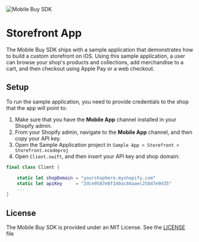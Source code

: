 ![Mobile Buy SDK](https://cloud.githubusercontent.com/assets/5244861/26738020/885c12ac-479a-11e7-8914-2853ec09f89f.png)

# Storefront App

The Mobile Buy SDK ships with a sample application that demonstrates how to build a custom storefront on iOS. Using this sample application, a user can browse your shop's products and collections, add merchandise to a cart, and then checkout using Apple Pay or a web checkout.

## Setup

To run the sample application, you need to provide credentials to the shop that the app will point to:

1. Make sure that you have the **Mobile App** channel installed in your Shopify admin.
2. From your Shopify admin, navigate to the **Mobile App** channel, and then copy your API key.
3. Open the Sample Application project in `Sample App > Storefront > Storefront.xcodeproj`
4. Open `Client.swift`, and then insert your API key and shop domain:

```swift
final class Client {

    static let shopDomain = "yourshophere.myshopify.com"
    static let apiKey     = "2dce9587e0f140ac84aaec25847e9d35"
    ...
}
```

## License

The Mobile Buy SDK is provided under an MIT License.  See the [LICENSE](../../LICENSE) file
